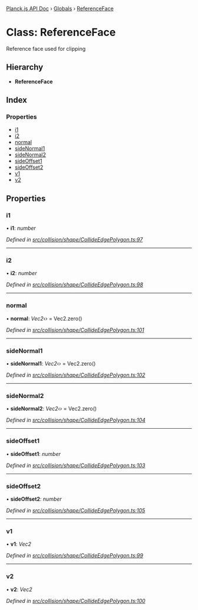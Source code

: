 [Planck.js API Doc](../README.md) › [Globals](../globals.md) › [ReferenceFace](referenceface.md)

# Class: ReferenceFace

Reference face used for clipping

## Hierarchy

* **ReferenceFace**

## Index

### Properties

* [i1](referenceface.md#i1)
* [i2](referenceface.md#i2)
* [normal](referenceface.md#normal)
* [sideNormal1](referenceface.md#sidenormal1)
* [sideNormal2](referenceface.md#sidenormal2)
* [sideOffset1](referenceface.md#sideoffset1)
* [sideOffset2](referenceface.md#sideoffset2)
* [v1](referenceface.md#v1)
* [v2](referenceface.md#v2)

## Properties

###  i1

• **i1**: *number*

*Defined in [src/collision/shape/CollideEdgePolygon.ts:97](https://github.com/shakiba/planck.js/blob/3ede11b/src/collision/shape/CollideEdgePolygon.ts#L97)*

___

###  i2

• **i2**: *number*

*Defined in [src/collision/shape/CollideEdgePolygon.ts:98](https://github.com/shakiba/planck.js/blob/3ede11b/src/collision/shape/CollideEdgePolygon.ts#L98)*

___

###  normal

• **normal**: *Vec2‹›* = Vec2.zero()

*Defined in [src/collision/shape/CollideEdgePolygon.ts:101](https://github.com/shakiba/planck.js/blob/3ede11b/src/collision/shape/CollideEdgePolygon.ts#L101)*

___

###  sideNormal1

• **sideNormal1**: *Vec2‹›* = Vec2.zero()

*Defined in [src/collision/shape/CollideEdgePolygon.ts:102](https://github.com/shakiba/planck.js/blob/3ede11b/src/collision/shape/CollideEdgePolygon.ts#L102)*

___

###  sideNormal2

• **sideNormal2**: *Vec2‹›* = Vec2.zero()

*Defined in [src/collision/shape/CollideEdgePolygon.ts:104](https://github.com/shakiba/planck.js/blob/3ede11b/src/collision/shape/CollideEdgePolygon.ts#L104)*

___

###  sideOffset1

• **sideOffset1**: *number*

*Defined in [src/collision/shape/CollideEdgePolygon.ts:103](https://github.com/shakiba/planck.js/blob/3ede11b/src/collision/shape/CollideEdgePolygon.ts#L103)*

___

###  sideOffset2

• **sideOffset2**: *number*

*Defined in [src/collision/shape/CollideEdgePolygon.ts:105](https://github.com/shakiba/planck.js/blob/3ede11b/src/collision/shape/CollideEdgePolygon.ts#L105)*

___

###  v1

• **v1**: *Vec2*

*Defined in [src/collision/shape/CollideEdgePolygon.ts:99](https://github.com/shakiba/planck.js/blob/3ede11b/src/collision/shape/CollideEdgePolygon.ts#L99)*

___

###  v2

• **v2**: *Vec2*

*Defined in [src/collision/shape/CollideEdgePolygon.ts:100](https://github.com/shakiba/planck.js/blob/3ede11b/src/collision/shape/CollideEdgePolygon.ts#L100)*

